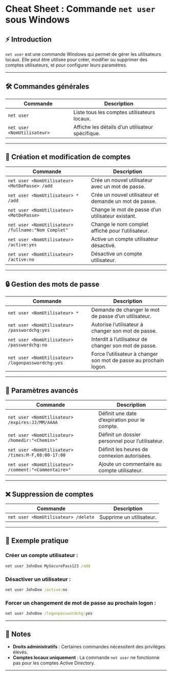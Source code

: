 
# Cheat Sheet : Commande `net user` sous Windows

## ⚡ Introduction
`net user` est une commande Windows qui permet de gérer les utilisateurs locaux. Elle peut être utilisée pour créer, modifier ou supprimer des comptes utilisateurs, et pour configurer leurs paramètres.

---

## 🛠️ Commandes générales
| Commande                | Description                                   |
|-------------------------|-----------------------------------------------|
| `net user`              | Liste tous les comptes utilisateurs locaux.  |
| `net user <NomUtilisateur>` | Affiche les détails d’un utilisateur spécifique. |

---

## 🌟 Création et modification de comptes
| Commande                                      | Description                                                     |
|-----------------------------------------------|-----------------------------------------------------------------|
| `net user <NomUtilisateur> <MotDePasse> /add` | Crée un nouvel utilisateur avec un mot de passe.               |
| `net user <NomUtilisateur> * /add`           | Crée un nouvel utilisateur et demande un mot de passe.          |
| `net user <NomUtilisateur> <MotDePasse>`     | Change le mot de passe d’un utilisateur existant.               |
| `net user <NomUtilisateur> /fullname:"Nom Complet"` | Change le nom complet affiché pour l’utilisateur.            |
| `net user <NomUtilisateur> /active:yes`      | Active un compte utilisateur désactivé.                        |
| `net user <NomUtilisateur> /active:no`       | Désactive un compte utilisateur.                               |

---

## 🔒 Gestion des mots de passe
| Commande                                    | Description                                                    |
|---------------------------------------------|----------------------------------------------------------------|
| `net user <NomUtilisateur> *`               | Demande de changer le mot de passe d’un utilisateur.           |
| `net user <NomUtilisateur> /passwordchg:yes`| Autorise l’utilisateur à changer son mot de passe.             |
| `net user <NomUtilisateur> /passwordchg:no` | Interdit à l’utilisateur de changer son mot de passe.          |
| `net user <NomUtilisateur> /logonpasswordchg:yes` | Force l’utilisateur à changer son mot de passe au prochain logon. |

---

## 🔐 Paramètres avancés
| Commande                                       | Description                                                    |
|------------------------------------------------|----------------------------------------------------------------|
| `net user <NomUtilisateur> /expires:JJ/MM/AAAA`| Définit une date d’expiration pour le compte.                  |
| `net user <NomUtilisateur> /homedir:"<Chemin>"`| Définit un dossier personnel pour l’utilisateur.               |
| `net user <NomUtilisateur> /times:M-F,08:00-17:00` | Définit les heures de connexion autorisées.                    |
| `net user <NomUtilisateur> /comment:"<Commentaire>"` | Ajoute un commentaire au compte utilisateur.                 |

---

## ❌ Suppression de comptes
| Commande                     | Description                     |
|------------------------------|---------------------------------|
| `net user <NomUtilisateur> /delete` | Supprime un utilisateur.       |

---

## 🎯 Exemple pratique
### Créer un compte utilisateur :
```cmd
net user JohnDoe MySecurePass123 /add
```
### Désactiver un utilisateur :
```cmd
net user JohnDoe /active:no
```
### Forcer un changement de mot de passe au prochain logon :
```cmd
net user JohnDoe /logonpasswordchg:yes
```

---

## 📘 Notes
- **Droits administratifs** : Certaines commandes nécessitent des privilèges élevés.
- **Comptes locaux uniquement** : La commande `net user` ne fonctionne pas pour les comptes Active Directory.

---
